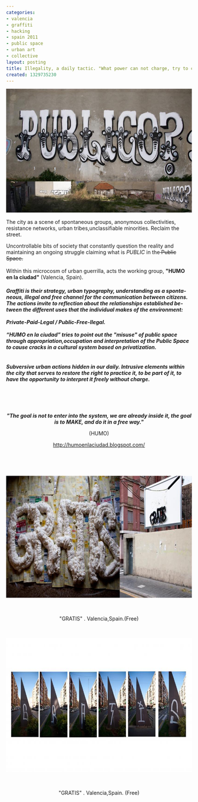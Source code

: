 ```yaml
---
categories:
- valencia
- graffiti
- hacking
- spain 2011
- public space
- urban art
- collective 
layout: posting
title: Illegality, a daily tactic. "What power can not charge, try to cancel"
created: 1329735230
---
```

<img alt="" src="/assets/files/u28/_MG_4224.jpg">

The city as a scene of spontaneous groups, anonymous collectivities, resistance networks, urban tribes,unclassifiable minorities. Reclaim the street.
<!--more-->

Uncontrollable bits of society that constantly question the reality and maintaining an ongoing struggle claiming what is *PUBLIC* in the<strike> Public Space.</strike><br><br>Within this microcosm of urban guerrilla, acts the working group, <strong>"HUMO en la ciudad"</strong> (Valencia, Spain). </span></span></h5><h5 style="margin-bottom: 0cm;" align="LEFT"><span lang="en">Graffiti is their strategy, urban typography, understanding as a spontaneous, illegal and free channel for the communication between citizens. The actions invite to reflection about the relationships established between the different uses that the individual makes of the environment:<br><br><strong>Private-Paid-Legal / Public-Free-Ilegal.</strong><br><br>“HUMO en la ciudad” tries to point out the <strong>"misuse"</strong> of public space through appropriation,occupation and interpretation of the Public Space to cause cracks in a cultural system based on privatization.</span></span></h5><h5 style="margin-bottom: 0cm;" align="LEFT"><br><span lang="en"><span style="background: transparent">Subversive urban actions hidden in our daily. Intrusive elements within the city that serves to restore the right to practice it, to be part of it, to have the opportunity to interpret it freely without charge.</span></span></h5><p>&nbsp;</p><p>&nbsp;</p><h4 style="margin-bottom: 0cm; text-align: center;"><em><span lang="en"><span style="background: transparent">"The goal is not to enter into the system, </span></span><span lang="en"><span style="text-decoration: none"><span style="background: transparent">we are</span></span></span><span lang="en"><span style="background: transparent"> already inside it, the goal is </span></span><span lang="en"><span style="background: #ffff00"> </span></span><span lang="en"><span style="background: transparent">to MAKE, and do it in a free way."</span></span></em></h4><p style="text-align: center;">(HUMO)</p><p style="text-align: center;">http://humoenlaciudad.blogspot.com/</p><p style="text-align: center;">&nbsp;</p><p style="text-align: center;">&nbsp;</p><p style="text-align: center;"><img alt="" src="/assets/files/u28/Gratis%202.jpg" style="width: 800px; height: 331px;"></p><p style="text-align: center;">&nbsp;</p><p style="text-align: center;">"GRATIS" . Valencia,Spain.(Free)</p><p style="text-align: center;">&nbsp;</p><p style="text-align: center;"><img alt="" src="/assets/files/u28/Gratis1.jpg" style="width: 800px; height: 363px;"></p><p style="text-align: center;">&nbsp;</p><p style="text-align: center;">"GRATIS" . Valencia,Spain. (Free)</p>
